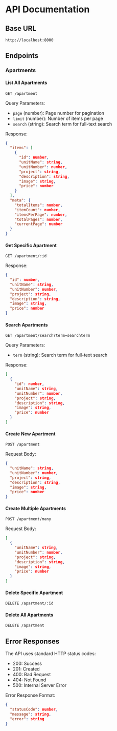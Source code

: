 # API Documentation

## Base URL

```
http://localhost:8000
```

## Endpoints

### Apartments

#### List All Apartments

```http
GET /apartment
```

Query Parameters:

- `page` (number): Page number for pagination
- `limit` (number): Number of items per page
- `search` (string): Search term for full-text search

Response:

```json
{
  "items": [
    {
      "id": number,
      "unitName": string,
      "unitNumber": number,
      "project": string,
      "description": string,
      "image": string,
      "price": number
    }
  ],
  "meta": {
    "totalItems": number,
    "itemCount": number,
    "itemsPerPage": number,
    "totalPages": number,
    "currentPage": number
  }
}
```

#### Get Specific Apartment

```http
GET /apartment/:id
```

Response:

```json
{
  "id": number,
  "unitName": string,
  "unitNumber": number,
  "project": string,
  "description": string,
  "image": string,
  "price": number
}
```

#### Search Apartments

```http
GET /apartment/search?term=searchterm
```

Query Parameters:

- `term` (string): Search term for full-text search

Response:

```json
[
  {
    "id": number,
    "unitName": string,
    "unitNumber": number,
    "project": string,
    "description": string,
    "image": string,
    "price": number
  }
]
```

#### Create New Apartment

```http
POST /apartment
```

Request Body:

```json
{
  "unitName": string,
  "unitNumber": number,
  "project": string,
  "description": string,
  "image": string,
  "price": number
}
```

#### Create Multiple Apartments

```http
POST /apartment/many
```

Request Body:

```json
[
  {
    "unitName": string,
    "unitNumber": number,
    "project": string,
    "description": string,
    "image": string,
    "price": number
  }
]
```

#### Delete Specific Apartment

```http
DELETE /apartment/:id
```

#### Delete All Apartments

```http
DELETE /apartment
```

## Error Responses

The API uses standard HTTP status codes:

- 200: Success
- 201: Created
- 400: Bad Request
- 404: Not Found
- 500: Internal Server Error

Error Response Format:

```json
{
  "statusCode": number,
  "message": string,
  "error": string
}
```
